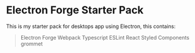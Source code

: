 # Electron Forge Starter Pack

This is my starter pack for desktops app using Electron, this contains:

> Electron Forge
> Webpack
> Typescript
> ESLint
> React
> Styled Components
> grommet
